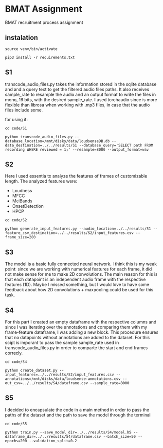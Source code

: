 # BMAT Assignment
BMAT recruitment process assignment

## instalation

```source venv/bin/activate```

```pip3 install -r requirements.txt```


## S1
transcode_audio_files.py takes the information stored in the sqlite database and and a query text to get the filtered audio files paths. It also receives sample_rate to resample the audio and an output format to write the files in mono, 16 bits, with the desired sample_rate.
I used torchaudio since is more flexible than librosa when working with .mp3 files, in case that the audio files include some.

for using it:

```cd code/S1```

```python transcode_audio_files.py --database_location=/mnt/disks/data/loudsenseDB.db --data_destination=../../results/S1 --database_query='SELECT path FROM recording WHERE reviewed = 1;' --resample=8000 --output_format=wav```

## S2
Here I used essentia to analyze the features of frames of customizable length. The analyzed features were:

- Loudness
- MFCC
- MelBands
- OnsetDetection
- HPCP

```cd code/S2```

```python generate_input_features.py --audio_location=../../results/S1 --feature_csv_destination=../../results/S2/input_features.csv --frame_size=200```

## S3
The model is a basic fully connected neural network. I think this is my weak point: since we are working with numerical features for each frame, it did not make sense for me to make 2D convolutions. The main reason for this is that each datapoint is an independent audio frame with the respective features (1D). Maybe I missed something, but I would love to have some feedback about how 2D convolutions + maxpooling could be used for this task.

## S4
For this part I created an empty dataframe with the respective columns and since I was iterating over the annotations and comparing them with my frame-feature dataframe, I was adding a new block. This procedure ensures that no datapoints without annotations are added to the dataset.
For this scipt is imporant to pass the sample sample_rate used in transcode_audio_files.py in order to comparte the start and end frames correcly.

```cd code/S4```

```python create_dataset.py --input_features=../../results/S2/input_features.csv --annotations=/mnt/disks/data/loudsense-annotations.csv --out_csv=../../results/S4/dataframe.csv --sample_rate=8000```

## S5

I decided to encapsulate the code in a main method in order to pass the paths of the dataset and the path to save the model through the terminal

```cd code/S5```

```python train.py --save_model_dir=../../results/S4/model.h5 --dataframe_dir=../../results/S4/dataframe.csv --batch_size=50 --epochs=200 --validation_split=0.2```

